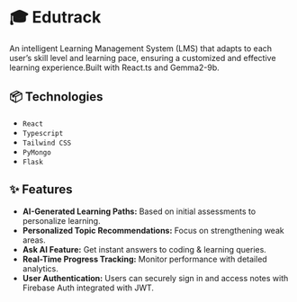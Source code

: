 # 🎓 Edutrack
An intelligent Learning Management System (LMS) that adapts to each user’s skill level and learning pace, ensuring a customized and effective learning experience.Built with React.ts and Gemma2-9b.

## 📦 Technologies

- `React`
- `Typescript`
- `Tailwind CSS`
- `PyMongo`
- `Flask`

## ✨ Features

- **AI-Generated Learning Paths:** Based on initial assessments to personalize learning.  
- **Personalized Topic Recommendations:** Focus on strengthening weak areas.  
- **Ask AI Feature:** Get instant answers to coding & learning queries.  
- **Real-Time Progress Tracking:** Monitor performance with detailed analytics.  
- **User Authentication:** Users can securely sign in and access notes with Firebase Auth integrated with JWT.